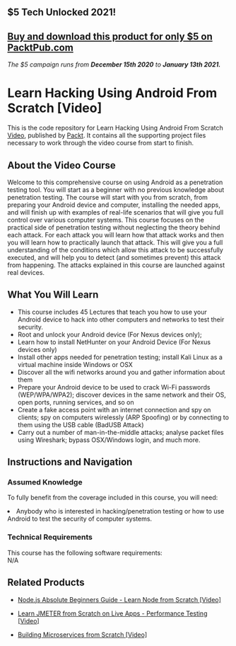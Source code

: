 ## $5 Tech Unlocked 2021!
[Buy and download this product for only $5 on PacktPub.com](https://www.packtpub.com/)
-----
*The $5 campaign         runs from __December 15th 2020__ to __January 13th 2021.__*




# Learn Hacking Using Android From Scratch [Video]
This is the code repository for Learn Hacking Using Android From Scratch [Video](https://www.packtpub.com/application-development/learn-hacking-using-android-scratch-video), published by [Packt](https://www.packtpub.com/?utm_source=github). It contains all the supporting project files necessary to work through the video course from start to finish.
## About the Video Course
Welcome to this comprehensive course on using Android as a penetration testing tool. You will start as a beginner with no previous knowledge about penetration testing. The course will start with you from scratch, from preparing your Android device and computer, installing the needed apps, and will finish up with examples of real-life scenarios that will give you full control over various computer systems. This course focuses on the practical side of penetration testing without neglecting the theory behind each attack. For each attack you will learn how that attack works and then you will learn how to practically launch that attack. This will give you a full understanding of the conditions which allow this attack to be successfully executed, and will help you to detect (and sometimes prevent) this attack from happening. The attacks explained in this course are launched against real devices.



<H2>What You Will Learn</H2>
<DIV class=book-info-will-learn-text>
<UL>
<LI> This course includes 45 Lectures that teach you how to use your Android device to hack into other computers and networks to test their security.</li>
<LI>Root and unlock your Android device (For Nexus devices only); </li>
<LI>Learn how to install NetHunter on your Android Device (For Nexus devices only)</li>
<LI>Install other apps needed for penetration testing; install Kali Linux as a virtual machine inside Windows or OSX</li>
<LI>Discover all the wifi networks around you and gather information about them</li>
<LI>Prepare your Android device to be used to crack Wi-Fi passwords (WEP/WPA/WPA2); discover devices in the same network and their OS, open ports, running services, and so on</li>
<LI>Create a fake access point with an internet connection and spy on clients; spy on computers wirelessly (ARP Spoofing) or by connecting to them using the USB cable (BadUSB Attack)</li>
<LI>Carry out a number of man-in-the-middle attacks; analyse packet files using Wireshark; bypass OSX/Windows login, and much more.</li>
</UL></DIV>

## Instructions and Navigation
### Assumed Knowledge
To fully benefit from the coverage included in this course, you will need:<br/>
<DIV class=book-info-will-learn-text>
<LI> Anybody who is interested in hacking/penetration testing or how to use Android to test the security of computer systems.	</li>
<DIV>

### Technical Requirements
This course has the following software requirements:<br/>
N/A

## Related Products
* [Node.js Absolute Beginners Guide - Learn Node from Scratch [Video]
](https://www.packtpub.com/application-development/nodejs-absolute-beginners-guide-learn-node-scratch-video)

* [Learn JMETER from Scratch on Live Apps - Performance Testing [Video]
]( https://www.packtpub.com/application-development/learn-jmeter-scratch-live-apps-performance-testing-video)

* [Building Microservices from Scratch [Video]
]( https://www.packtpub.com/application-development/building-microservices-scratch-video)
